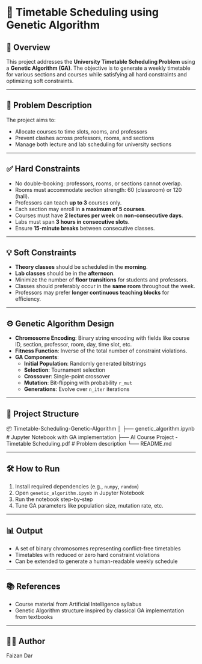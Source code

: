 # 🧬 Timetable Scheduling using Genetic Algorithm

## 📌 Overview
This project addresses the **University Timetable Scheduling Problem** using a **Genetic Algorithm (GA)**. The objective is to generate a weekly timetable for various sections and courses while satisfying all hard constraints and optimizing soft constraints.

---

## 🧠 Problem Description
The project aims to:
- Allocate courses to time slots, rooms, and professors
- Prevent clashes across professors, rooms, and sections
- Manage both lecture and lab scheduling for university sections

---

## ✅ Hard Constraints
- No double-booking: professors, rooms, or sections cannot overlap.
- Rooms must accommodate section strength: 60 (classroom) or 120 (hall).
- Professors can teach **up to 3** courses only.
- Each section may enroll in **a maximum of 5 courses**.
- Courses must have **2 lectures per week** on **non-consecutive days**.
- Labs must span **3 hours in consecutive slots**.
- Ensure **15-minute breaks** between consecutive classes.

---

## 💡 Soft Constraints
- **Theory classes** should be scheduled in the **morning**.
- **Lab classes** should be in the **afternoon**.
- Minimize the number of **floor transitions** for students and professors.
- Classes should preferably occur in the **same room** throughout the week.
- Professors may prefer **longer continuous teaching blocks** for efficiency.

---

## ⚙️ Genetic Algorithm Design
- **Chromosome Encoding**: Binary string encoding with fields like course ID, section, professor, room, day, time slot, etc.
- **Fitness Function**: Inverse of the total number of constraint violations.
- **GA Components**:
  - **Initial Population**: Randomly generated bitstrings
  - **Selection**: Tournament selection
  - **Crossover**: Single-point crossover
  - **Mutation**: Bit-flipping with probability `r_mut`
  - **Generations**: Evolve over `n_iter` iterations

---

## 📁 Project Structure
📦 Timetable-Scheduling-Genetic-Algorithm
│
├── genetic_algorithm.ipynb # Jupyter Notebook with GA implementation
├── AI Course Project - Timetable Scheduling.pdf # Problem description
└── README.md

---

## 🛠️ How to Run
1. Install required dependencies (e.g., `numpy`, `random`)
2. Open `genetic_algorithm.ipynb` in Jupyter Notebook
3. Run the notebook step-by-step
4. Tune GA parameters like population size, mutation rate, etc.

---

## 📊 Output
- A set of binary chromosomes representing conflict-free timetables
- Timetables with reduced or zero hard constraint violations
- Can be extended to generate a human-readable weekly schedule

---

## 📚 References
- Course material from Artificial Intelligence syllabus
- Genetic Algorithm structure inspired by classical GA implementation from textbooks

---

## 👨‍💻 Author
Faizan Dar   
